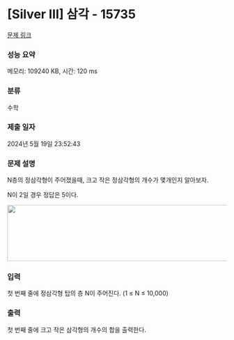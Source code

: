 # [Silver III] 삼각 - 15735 

[문제 링크](https://www.acmicpc.net/problem/15735) 

### 성능 요약

메모리: 109240 KB, 시간: 120 ms

### 분류

수학

### 제출 일자

2024년 5월 19일 23:52:43

### 문제 설명

<p>N층의 정삼각형이 주어졌을때, 크고 작은 정삼각형의 개수가 몇개인지 알아보자.</p>

<p>N이 2일 경우 정답은 5이다.</p>

<p style="text-align: center;"><img alt="" src="https://onlinejudgeimages.s3-ap-northeast-1.amazonaws.com/problem/15735/1.png" style="width: 634px; height: 129px;"></p>

### 입력 

 <p>첫 번째 줄에 정삼각형 탑의 층 N이 주어진다. (1 ≤ N ≤ 10,000)</p>

### 출력 

 <p>첫 번째 줄에 크고 작은 삼각형의 개수의 합을 출력한다.</p>

